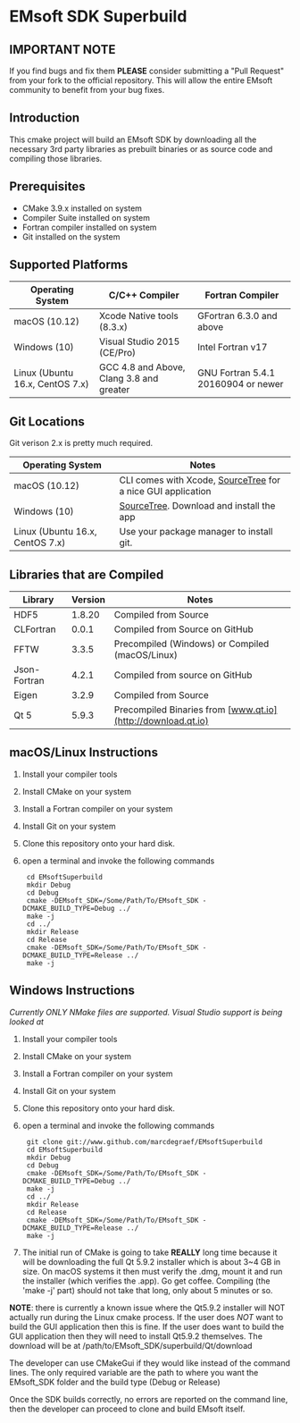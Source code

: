 # EMsoft SDK Superbuild #

## IMPORTANT NOTE ##

If you find bugs and fix them **PLEASE** consider submitting a "Pull Request" from your fork to the official repository. This will allow the entire EMsoft community to benefit from your bug fixes.

## Introduction ##

This cmake project will build an EMsoft SDK by downloading all the necessary 3rd party 
libraries as prebuilt binaries or as source code and compiling those libraries. 

## Prerequisites ##

+ CMake 3.9.x installed on system
+ Compiler Suite installed on system
+ Fortran compiler installed on system
+ Git installed on the system


## Supported Platforms ##

| Operating System | C/C++ Compiler | Fortran Compiler |
|------------------|----------------|------------------|
| macOS (10.12) | Xcode Native tools (8.3.x) | GFortran 6.3.0 and above |
| Windows (10) | Visual Studio 2015 (CE/Pro) | Intel Fortran v17 |
| Linux (Ubuntu 16.x, CentOS 7.x) | GCC 4.8 and Above, Clang 3.8 and greater | GNU Fortran 5.4.1 20160904 or newer |

## Git Locations ##

Git verison 2.x is pretty much required.

| Operating System |  Notes  |
|------------------|--------------|
| macOS (10.12) | CLI comes with Xcode, [SourceTree](http://www.sourcetreeapp.com) for a nice GUI application |
| Windows (10) | [SourceTree](http://www.sourcetreeapp.com). Download and install the app  |
| Linux (Ubuntu 16.x, CentOS 7.x) | Use your package manager to install git.|

## Libraries that are Compiled ##

| Library | Version | Notes |
|---------|---------|-------|
| HDF5 | 1.8.20 | Compiled from Source |
| CLFortran | 0.0.1 | Compiled from Source on GitHub |
| FFTW | 3.3.5 | Precompiled (Windows) or Compiled (macOS/Linux) |
| Json-Fortran | 4.2.1 | Compiled from source on GitHub |
| Eigen | 3.2.9 | Compiled from Source |
| Qt 5 | 5.9.3 | Precompiled Binaries from [www.qt.io](http://download.qt.io) |

## macOS/Linux Instructions ##

1. Install your compiler tools
2. Install CMake on your system
3. Install a Fortran compiler on your system
4. Install Git on your system
1. Clone this repository onto your hard disk.
2. open a terminal and invoke the following commands

        cd EMsoftSuperbuild
        mkdir Debug
        cd Debug
        cmake -DEMsoft_SDK=/Some/Path/To/EMsoft_SDK -DCMAKE_BUILD_TYPE=Debug ../
        make -j
        cd ../
        mkdir Release
        cd Release
        cmake -DEMsoft_SDK=/Some/Path/To/EMsoft_SDK -DCMAKE_BUILD_TYPE=Release ../
        make -j

## Windows Instructions ##

*Currently ONLY NMake files are supported. Visual Studio support is being looked at*

1. Install your compiler tools
2. Install CMake on your system
3. Install a Fortran compiler on your system
4. Install Git on your system
1. Clone this repository onto your hard disk.
2. open a terminal and invoke the following commands

		git clone git://www.github.com/marcdegraef/EMsoftSuperbuild
        cd EMsoftSuperbuild
        mkdir Debug
        cd Debug
        cmake -DEMsoft_SDK=/Some/Path/To/EMsoft_SDK -DCMAKE_BUILD_TYPE=Debug ../
        make -j
        cd ../
        mkdir Release
        cd Release
        cmake -DEMsoft_SDK=/Some/Path/To/EMsoft_SDK -DCMAKE_BUILD_TYPE=Release ../
        make -j

3. The initial run of CMake is going to take  **REALLY** long time because it will be downloading the full Qt 5.9.2 installer which is about 3~4 GB in size. On macOS systems it then must verify the .dmg, mount it and run the installer (which verifies the .app). Go get coffee. Compiling (the 'make -j' part) should not take that long, only about 5 minutes or so.


**NOTE**: there is currently a known issue where the Qt5.9.2 installer will NOT actually run during the Linux cmake process. If the user does *NOT* want to build the GUI application then this is fine. If the user does want to build the GUI application then they will need to install Qt5.9.2 themselves. The download will be at /path/to/EMsoft_SDK/superbuild/Qt/download

The developer can use CMakeGui if they would like instead of the command lines. The only required variable are the path to where you want the EMsoft_SDK folder and the build type (Debug or Release)


Once the SDK builds correctly, no errors are reported on the command line, then the developer can proceed to clone and build EMsoft itself.
